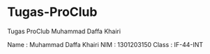 # Tugas-ProClub
Tugas ProClub Muhammad Daffa Khairi

Name        : Muhammad Daffa Khairi
NIM         : 1301203150
Class       : IF-44-INT
